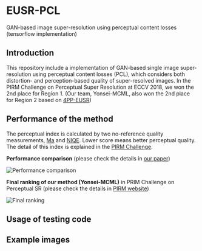 # EUSR-PCL
GAN-based image super-resolution using perceptual content losses (tensorflow implementation)

## Introduction
This repository include a implementation of GAN-based single image super-resolution using perceptual content losses (PCL), which considers both distortion- and perception-based quality of super-resolved images. In the PIRM Challenge on Perceptual Super Resolution at ECCV 2018, we won the 2nd place for Region 1. (Our team, Yonsei-MCML, also won the 2nd place for Region 2 based on [4PP-EUSR](https://github.com/idearibosome/tf-perceptual-eusr))

## Performance of the method
The perceptual index is calculated by two no-reference quality measurements, [Ma](https://arxiv.org/abs/1612.05890) and [NIQE](https://doi.org/10.1109/LSP.2012.2227726). Lower score means better perceptual quality. The detail of this index is explained in the [PIRM Challenge](https://www.pirm2018.org/PIRM-SR.html).

**Performance comparison**
(please check the details in [our paper](https://arxiv.org/abs/1809.04783))

![Performance comparison](https://github.com/manricheon/eusr-pcl-tf/blob/master/figures/performance_table_bsd.png)

**Final ranking of our method (Yonsei-MCML)** in PRIM Challenge on Perceptual SR
(please check the details in [PIRM website](https://www.pirm2018.org/PIRM-SR.html))

![Final ranking](https://github.com/manricheon/eusr-pcl-tf/blob/master/figures/ranking_table_pirm.PNG)

## Usage of testing code



## Example images


